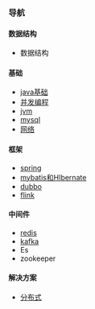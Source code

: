 ### 导航
#### 数据结构
- 数据结构
#### 基础
- [java基础](src/docs/java基础.md)
- [并发编程](src/docs/并发编程.md)
- [jvm](src/docs/jvm.md)
- [mysql](src/docs/mysql.md)
- [网络](src/docs/网络.md)
#### 框架
- [spring](src/docs/Spring.md) 
- [mybatis和HIbernate](src/docs/mybatis和HIbernate.md)
- [dubbo](src/docs/dubbo.md)
- [flink](src/docs/flink.md)
#### 中间件
- [redis](src/docs/Redis.md)
- [kafka](src/docs/kafka.md)
- Es
- zookeeper
#### 解决方案
- [分布式](src/docs/分布式.md)
